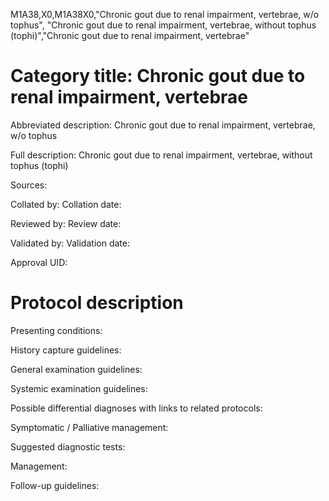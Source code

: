 M1A38,X0,M1A38X0,"Chronic gout due to renal impairment, vertebrae, w/o tophus", "Chronic gout due to renal impairment, vertebrae, without tophus (tophi)","Chronic gout due to renal impairment, vertebrae"
# Category title: Chronic gout due to renal impairment, vertebrae

Abbreviated description: Chronic gout due to renal impairment, vertebrae, w/o tophus

Full description: Chronic gout due to renal impairment, vertebrae, without tophus (tophi)

Sources:

Collated by:
Collation date:

Reviewed by:
Review date:

Validated by:
Validation date:

Approval UID:

# Protocol description

Presenting conditions:

History capture guidelines:

General examination guidelines:

Systemic examination guidelines:

Possible differential diagnoses with links to related protocols:

Symptomatic / Palliative management:

Suggested diagnostic tests:

Management:

Follow-up guidelines:
